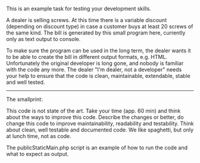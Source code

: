 This is an example task for testing your development skills.

A dealer is selling screws. At this time there is a variable discount (depending on discount type)
in case a customer buys at least 20 screws of the same kind.
The bill is generated by this small program here, currently only as text output to console.

To make sure the program can be used in the long term, the dealer wants it to be able to
create the bill in different output formats, e.g. HTML. Unfortunately the original developer is long gone,
and nobody is familiar with the code any more. The dealer "I'm dealer, not a developer" needs your help
to ensure that the code is clean, maintainable, extendable, stable and well tested.


---------------------------

The smallprint:

This code is not state of the art. Take your time (app. 60 min) and think about the ways to improve this code.
Describe the changes or better, do change this code to improve maintainability, readability and testability.
Think about clean, well testable and documented code. We like spaghetti, but only at lunch time, not as code.

The publicStaticMain.php script is an example of how to run the code and what to expect as output.
